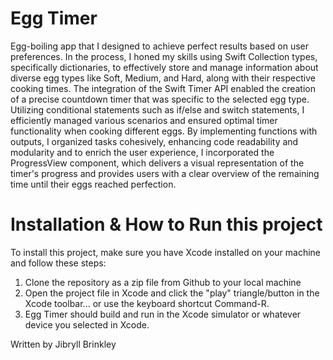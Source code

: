 # Egg Timer

Egg-boiling app that I designed to achieve perfect results based on user preferences. In the process, I honed my skills using Swift Collection types, specifically dictionaries, to effectively store and manage information about diverse egg types like Soft, Medium, and Hard, along with their respective cooking times. The integration of the Swift Timer API enabled the creation of a precise countdown timer that was specific to the selected egg type. Utilizing conditional statements such as if/else and switch statements, I efficiently managed various scenarios and ensured optimal timer functionality when cooking different eggs. By implementing functions with outputs, I organized tasks cohesively, enhancing code readability and modularity and to enrich the user experience, I incorporated the ProgressView component, which delivers a visual representation of the timer's progress and provides users with a clear overview of the remaining time until their eggs reached perfection.

# Installation & How to Run this project

To install this project, make sure you have Xcode installed on your machine and follow these steps:

1) Clone the repository as a zip file from Github to your local machine
2) Open the project file in Xcode and click the "play" triangle/button in the Xcode toolbar... or use the keyboard shortcut Command-R.
3) Egg Timer should build and run in the Xcode simulator or whatever device you selected in Xcode.

Written by Jibryll Brinkley
